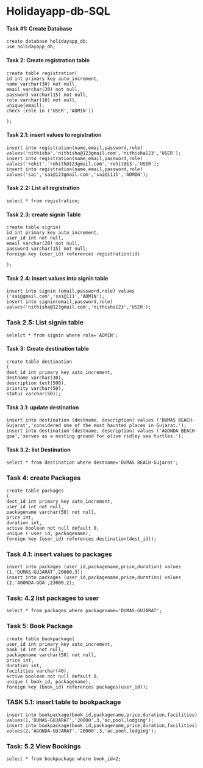 # Holidayapp-db-SQL

#### Task #1: Create Database
```
create database holidayapp_db;
use holidayapp_db;
```
#### Task 2: Create registration table
```
create table registration(
id int primary key auto_increment,
name varchar(30) not null,
email varchar(20) not null,
password varchar(15) not null,
role varchar(10) not null,
unique(email),
check (role in ('USER','ADMIN'))
​
);
```

#### Task 2.1: insert values to registration
```
insert into registration(name,email,password,role) values('nithisha','nithisha@123gmail.com','nithisha123','USER');
​insert into registration(name,email,password,role) values('rohit','rohith@123gmail.com','rohit@13','USER');
​insert into registration(name,email,password,role) values('sai','sai@123gmail.com','sai@1111','ADMIN');
```
#### Task 2.2: List all registration
```
select * from registration;
```

#### Task 2.3: create signin Table
```
create table signin(
id int primary key auto_increment,
user_id int not null,
email varchar(20) not null,
password varchar(15) not null,
foreign key (user_id) references registration(id)
​
);
``` 

#### Task 2.4: insert values into signin table
```
insert into signin (email,password,role) values ('sai@gmail.com','sai@111','ADMIN');
insert into signin(email,password,role) values('nithisha@123gmail.com','nithisha123','USER');
```
### Task 2.5: List signin table
```
selelct * from signin where role='ADMIN';
```
#### Task 3: Create destination table
```
create table destination
(
dest_id int primary key auto_increment,
destname varchar(30),
description text(500),
priority varchar(50),
status varchar(50));
```
#### Task 3.1: update destination
```
insert into destination (destname, description) values ('DUMAS BEACH-Gujarat','considered one of the most haunted places in Gujarat.');
insert into destination (destname, description) values ('AGONDA BEACH-goa','serves as a nesting ground for olive ridley sea turtles.');
```
#### Task 3.2: list Destination
```
select * from destination where destname='DUMAS BEACH-Gujarat';

```
### Task 4: create Packages
```
create table packages 
( 
dest_id int primary key auto_increment,
user_id int not null,
packagename varchar(50) not null,
price int,
duration int,
active boolean not null default 0,
unique ( user_id, packagename),
foreign key (user_id) references destination(dest_id));
```
### Task 4.1: insert values to packages
```
insert into packages (user_id,packagename,price,duration) values (1,'DUMAS-GUJARAT',20000,3);
insert into packages (user_id,packagename,price,duration) values (2,'AGONDA-GOA',23000,2);
```
### Task: 4.2 list packages to user
```
select * from packages where packagename='DUMAS-GUJARAT';
```
### Task 5: Book Package
```
create table bookpackage(
user_id int primary key auto_increment,
book_id int not null,
packagename varchar(50) not null,
price int,
duration int,
facilities varchar(40),
active boolean not null default 0,
unique ( book_id, packagename),
foreign key (book_id) references packages(user_id));
```
### TASK 5.1: insert table to bookpackage
```
insert into bookpackage(book_id,packagename,price,duration,facilities) values(1,'DUMAS-GUJARAT','20000',3,'ac,pool,lodging');
insert into bookpackage(book_id,packagename,price,duration,facilities) values(2,'AGONDA-GUJARAT','20000',3,'ac,pool,lodging');
```
### Task: 5.2 View Bookings
```
select * from bookpackage where book_id=2;
```